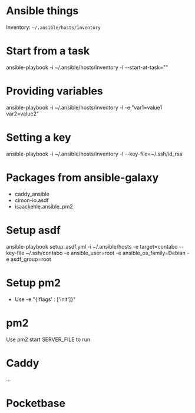 # Ansible things

Inventory: `~/.ansible/hosts/inventory`

# Start from a task
ansible-playbook -i ~/.ansible/hosts/inventory -l <host> --start-at-task="<task>" <playbook>

# Providing variables
ansible-playbook -i ~/.ansible/hosts/inventory -l <host> -e "var1=value1 var2=value2" <playbook>

# Setting a key
ansible-playbook -i ~/.ansible/hosts/inventory -l <host> --key-file=~/.ssh/id_rsa <playbook>

# Packages from ansible-galaxy
* caddy_ansible
* cimon-io.asdf
* isaackehle.ansible_pm2


# Setup asdf
ansible-playbook setup_asdf.yml -i ~/.ansible/hosts -e target=contabo --key-file ~/.ssh/contabo -e ansible_user=root -e ansible_os_family=Debian -e asdf_group=root

# Setup pm2
- Use -e "{'flags' : ['init']}"

# pm2

Use pm2 start SERVER_FILE to run

# Caddy
...

# Pocketbase
